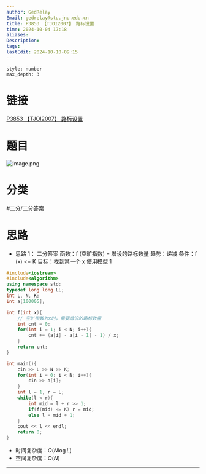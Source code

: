 ```yaml
---
author: GedRelay
Email: gedrelay@stu.jnu.edu.cn
title: P3853 【TJOI2007】 路标设置
time: 2024-10-04 17:18
aliases: 
Description: 
tags: 
lastEdit: 2024-10-10-09:15
---
```


```toc
style: number
max_depth: 3
```

# 链接
[P3853 【TJOI2007】 路标设置](https://www.luogu.com.cn/problem/P3853) 

# 题目
![image.png](https://ged-pic-bed.oss-cn-guangzhou.aliyuncs.com/img/202410041719123.png)


# 分类
#二分/二分答案 

# 思路
- 思路 1：
二分答案
函数：f (空旷指数) = 增设的路标数量
趋势：递减
条件：f (x) <= K
目标：找到第一个 x
使用模型 1


```cpp
#include<iostream>
#include<algorithm>
using namespace std;
typedef long long LL;
int L, N, K;
int a[100005];

int f(int x){
    // 空旷指数为x时，需要增设的路标数量
    int cnt = 0;
    for(int i = 1; i < N; i++){
        cnt += (a[i] - a[i - 1] - 1) / x;
    }
    return cnt;
}

int main(){
    cin >> L >> N >> K;
    for(int i = 0; i < N; i++){
        cin >> a[i];
    }
    int l = 1, r = L;
    while(l < r){
        int mid = l + r >> 1;
        if(f(mid) <= K) r = mid;
        else l = mid + 1;
    }
    cout << l << endl;
    return 0;
}

```


- 时间复杂度：${O\left( N\log L \right)  }$ 
- 空间复杂度：${O\left( N \right)  }$ 


---

